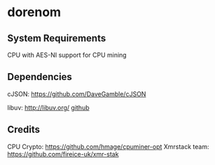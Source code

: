 # dorenom


## System Requirements

CPU with AES-NI support for CPU mining


## Dependencies

cJSON: https://github.com/DaveGamble/cJSON

libuv: http://libuv.org/ [github](https://github.com/libuv/libuv)

## Credits
CPU Crypto: https://github.com/hmage/cpuminer-opt
Xmrstack team: https://github.com/fireice-uk/xmr-stak
